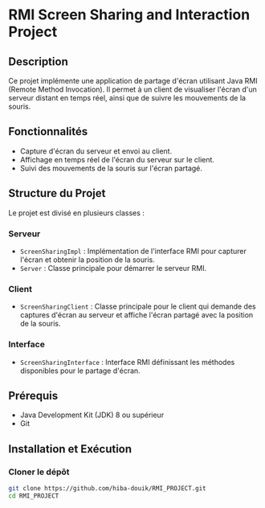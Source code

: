 # RMI Screen Sharing and Interaction Project

## Description
Ce projet implémente une application de partage d'écran utilisant Java RMI (Remote Method Invocation). Il permet à un client de visualiser l'écran d'un serveur distant en temps réel, ainsi que de suivre les mouvements de la souris.

## Fonctionnalités
- Capture d'écran du serveur et envoi au client.
- Affichage en temps réel de l'écran du serveur sur le client.
- Suivi des mouvements de la souris sur l'écran partagé.

## Structure du Projet
Le projet est divisé en plusieurs classes :

### Serveur
- `ScreenSharingImpl` : Implémentation de l'interface RMI pour capturer l'écran et obtenir la position de la souris.
- `Server` : Classe principale pour démarrer le serveur RMI.

### Client
- `ScreenSharingClient` : Classe principale pour le client qui demande des captures d'écran au serveur et affiche l'écran partagé avec la position de la souris.

### Interface
- `ScreenSharingInterface` : Interface RMI définissant les méthodes disponibles pour le partage d'écran.

## Prérequis
- Java Development Kit (JDK) 8 ou supérieur
- Git

## Installation et Exécution

### Cloner le dépôt
```bash
git clone https://github.com/hiba-douik/RMI_PROJECT.git
cd RMI_PROJECT
